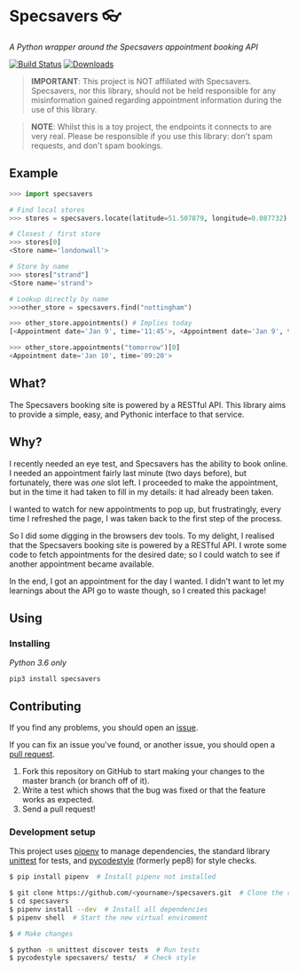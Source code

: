 # Specsavers :eyeglasses:
_A Python wrapper around the Specsavers appointment booking API_

[![Build Status](https://travis-ci.org/alxwrd/specsavers.svg?branch=master)](https://travis-ci.org/alxwrd/specsavers)
[![Downloads](http://pepy.tech/badge/specsavers)](http://pepy.tech/project/specsavers)

> **IMPORTANT**: This project is NOT affiliated with Specsavers. Specsavers, nor this
library, should not be held responsible for any misinformation gained regarding
appointment information during the use of this library. 

> **NOTE**: Whilst this is a toy project, the endpoints it connects to are very real.
Please be responsible if you use this library: don't spam requests, and don't spam bookings.

## Example

```python
>>> import specsavers

# Find local stores
>>> stores = specsavers.locate(latitude=51.507879, longitude=0.087732)

# Closest / first store
>>> stores[0]
<Store name='londonwall'>

# Store by name
>>> stores["strand"]
<Store name='strand'>

# Lookup directly by name
>>>other_store = specsavers.find("nottingham")

>>> other_store.appointments() # Implies today
[<Appointment date='Jan 9', time='11:45'>, <Appointment date='Jan 9', time='15:00'>]

>>> other_store.appointments("tomorrow")[0]
<Appointment date='Jan 10', time='09:20'>
```

## What?

The Specsavers booking site is powered by a RESTful API. This library
aims to provide a simple, easy, and Pythonic interface to that service.


## Why?

I recently needed an eye test, and Specsavers has the ability to book online.
I needed an appointment fairly last minute (two days before), but fortunately,
there was _one_ slot left. I proceeded to make the appointment, but in the
time it had taken to fill in my details: it had already been taken.

I wanted to watch for new appointments to pop up, but frustratingly, every
time I refreshed the page, I was taken back to the first step of the process.

So I did some digging in the browsers dev tools. To my delight, I realised
that the Specsavers booking site is powered by a RESTful API. I wrote some
code to fetch appointments for the desired date; so I could watch to see if
another appointment became available.

In the end, I got an appointment for the day I wanted. I didn't want to let
my learnings about the API go to waste though, so I created this package!


## Using

### Installing

_Python 3.6 only_

```shell
pip3 install specsavers
```


## Contributing

If you find any problems, you should open an
[issue](https://github.com/alxwrd/specsavers/issues).

If you can fix an issue you've found, or another issue, you should open
a [pull request](https://github.com/alxwrd/specsavers/pulls).

1. Fork this repository on GitHub to start making your changes to the master
branch (or branch off of it).
2. Write a test which shows that the bug was fixed or that the feature works as expected.
3. Send a pull request!

### Development setup

This project uses [pipenv](https://docs.pipenv.org/) to manage
dependencies, the standard library [unittest](https://docs.python.org/3/library/unittest.html)
for tests, and [pycodestyle](https://github.com/PyCQA/pycodestyle) (formerly pep8)
for style checks.

```bash
$ pip install pipenv  # Install pipenv not installed

$ git clone https://github.com/<yourname>/specsavers.git  # Clone the repo from your fork
$ cd specsavers
$ pipenv install --dev  # Install all dependencies
$ pipenv shell  # Start the new virtual enviroment

$ # Make changes

$ python -m unittest discover tests  # Run tests
$ pycodestyle specsavers/ tests/  # Check style
```
